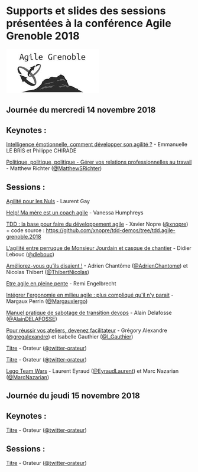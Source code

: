 # Supports et slides des sessions présentées à la conférence Agile Grenoble 2018
![Logo Agile Grenoble](./assets/agile-grenoble-logo.jpg)


## Journée du mercredi 14 novembre 2018

## Keynotes :

[Intelligence émotionnelle, comment développer son agilité ?](./assets/slides/agilite_emotionnelle_ca_existe_CODEVAC.pdf) - Emmanuelle LE BRIS et Philippe CHIRADE

[Politique, politique, politique - Gérer vos relations professionnelles au travail](./assets/slides/12_Secrets_for_Navigating_Politics.pdf) - Matthew Richter ([@MatthewSRichter](https://twitter.com/MatthewSRichter))


## Sessions :

[Agilité pour les Nuls](./assets/slides/agilitepourlesnuls-2018.pdf) - Laurent Gay

[Help! Ma mère est un coach agile](./assets/slides/HELP_Ma_mere_est_un_coach_agile.pdf) - Vanessa Humphreys

[TDD : la base pour faire du développement agile](./assets/slides/TDD_Agile_Grenoble_2018.pdf) - Xavier Nopre ([@xnopre](https://twitter.com/@xnopre)) + code source : https://github.com/xnopre/tdd-demos/tree/tdd.agile-grenoble.2018

[L’agilité entre perruque de Monsieur Jourdain et casque de chantier](./assets/slides/2018-Agile-Grenoble-Monsieur-Jourdain-V4.pdf) - Didier Lebouc ([@dlebouc](https://twitter.com/dlebouc)) 

[Améliorez-vous qu’ils disaient !](./assets/slides/Ameliorez-vous-qu-ils-disaient.pdf) - Adrien Chantôme ([@AdrienChantome](https://twitter.com/AdrienChantome)) et Nicolas Thibert ([@ThibertNicolas](https://twitter.com/@ThibertNicolas))

[Etre agile en pleine pente](./assets/slides/agile-en-pleine-pentes.ppt) - Remi Engelbrecht

[Intégrer l'ergonomie en milieu agile : plus compliqué qu'il n'y parait](./assets/slides/UX_en_milieu_agile_MargauxPerrin_AgileGrenoble.pdf) - Margaux Perrin ([@Margauxlergo](https://twitter.com/@Margauxlergo)) 

[Manuel pratique de sabotage de transition devops](./assets/slides/Sabootaaage_2018_v3.pdf) - Alain Delafosse ([@AlainDELAFOSSE](https://twitter.com/@AlainDELAFOSSE))
 
[Pour réussir vos ateliers, devenez facilitateur](./assets/slides/Pour_reussir_vos_ateliers_devenez_facilitateur.pdf) - Grégory Alexandre ([@gregalexandre](https://twitter.com/@gregalexandre)) et Isabelle Gauthier ([@I_Gauthier](https://twitter.com/@I_Gauthier))

[Titre](http://url-des-slides) - Orateur ([@twitter-orateur](https://twitter.com/@twitter-orateur)) 

[Titre](http://url-des-slides) - Orateur ([@twitter-orateur](https://twitter.com/@twitter-orateur)) 




[Lego Team Wars](./assets/slides/lego-team-wars/) - Laurent Eyraud ([@EyraudLaurent](https://twitter.com/@EyraudLaurent)) et Marc Nazarian ([@MarcNazarian](https://twitter.com/@MarcNazarian)) 


## Journée du jeudi 15 novembre 2018

## Keynotes :

[Titre](http://url-des-slides) - Orateur ([@twitter-orateur](https://twitter.com/@twitter-orateur)) 

## Sessions :

[Titre](http://url-des-slides) - Orateur  ([@twitter-orateur](https://twitter.com/@twitter-orateur)) 


